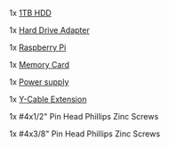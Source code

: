 1x [1TB HDD](https://amzn.to/2nLHzl5)

1x [Hard Drive Adapter](https://amzn.to/2MU0oxq)

1x [Raspberry Pi](https://amzn.to/2MU0t4c)

1x [Memory Card](https://amzn.to/2BmpAv1)

1x [Power supply](https://amzn.to/2MXzpRB)

1x [Y-Cable Extension](https://amzn.to/2OLhGgK)

1x #4x1/2" Pin Head Phillips Zinc Screws 

1x #4x3/8" Pin Head Phillips Zinc Screws 
